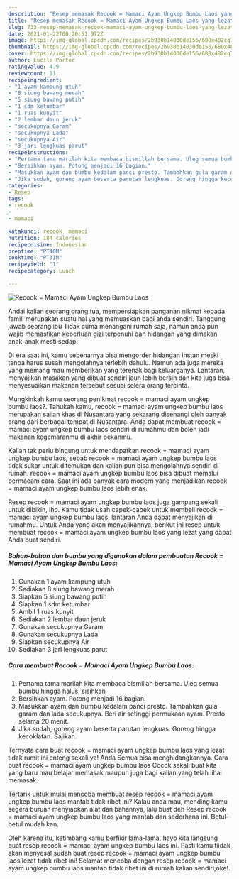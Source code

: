 ```yaml
---
description: "Resep memasak Recook = Mamaci Ayam Ungkep Bumbu Laos yang lezat dan Mudah Dibuat"
title: "Resep memasak Recook = Mamaci Ayam Ungkep Bumbu Laos yang lezat dan Mudah Dibuat"
slug: 733-resep-memasak-recook-mamaci-ayam-ungkep-bumbu-laos-yang-lezat-dan-mudah-dibuat
date: 2021-01-22T00:20:51.972Z
image: https://img-global.cpcdn.com/recipes/2b930b14030de156/680x482cq70/recook-mamaci-ayam-ungkep-bumbu-laos-foto-resep-utama.jpg
thumbnail: https://img-global.cpcdn.com/recipes/2b930b14030de156/680x482cq70/recook-mamaci-ayam-ungkep-bumbu-laos-foto-resep-utama.jpg
cover: https://img-global.cpcdn.com/recipes/2b930b14030de156/680x482cq70/recook-mamaci-ayam-ungkep-bumbu-laos-foto-resep-utama.jpg
author: Lucile Porter
ratingvalue: 4.9
reviewcount: 11
recipeingredient:
- "1 ayam kampung utuh"
- "8 siung bawang merah"
- "5 siung bawang putih"
- "1 sdm ketumbar"
- "1 ruas kunyit"
- "2 lembar daun jeruk"
- "secukupnya Garam"
- "secukupnya Lada"
- "secukupnya Air"
- "3 jari lengkuas parut"
recipeinstructions:
- "Pertama tama marilah kita membaca bismillah bersama. Uleg semua bumbu hingga halus, sisihkan"
- "Bersihkan ayam. Potong menjadi 16 bagian."
- "Masukkan ayam dan bumbu kedalam panci presto. Tambahkan gula garam dan lada secukupnya. Beri air setinggi permukaan ayam. Presto selama 20 menit."
- "Jika sudah, goreng ayam beserta parutan lengkuas. Goreng hingga kecoklatan. Sajikan."
categories:
- Resep
tags:
- recook
- 
- mamaci

katakunci: recook  mamaci 
nutrition: 184 calories
recipecuisine: Indonesian
preptime: "PT40M"
cooktime: "PT31M"
recipeyield: "1"
recipecategory: Lunch

---
```



![Recook = Mamaci Ayam Ungkep Bumbu Laos](https://img-global.cpcdn.com/recipes/2b930b14030de156/680x482cq70/recook-mamaci-ayam-ungkep-bumbu-laos-foto-resep-utama.jpg)

Andai kalian seorang orang tua, mempersiapkan panganan nikmat kepada famili merupakan suatu hal yang memuaskan bagi anda sendiri. Tanggung jawab seorang ibu Tidak cuma menangani rumah saja, namun anda pun wajib memastikan keperluan gizi terpenuhi dan hidangan yang dimakan anak-anak mesti sedap.

Di era  saat ini, kamu sebenarnya bisa mengorder hidangan instan meski tanpa harus susah mengolahnya terlebih dahulu. Namun ada juga mereka yang memang mau memberikan yang terenak bagi keluarganya. Lantaran, menyajikan masakan yang dibuat sendiri jauh lebih bersih dan kita juga bisa menyesuaikan makanan tersebut sesuai selera orang tercinta. 



Mungkinkah kamu seorang penikmat recook = mamaci ayam ungkep bumbu laos?. Tahukah kamu, recook = mamaci ayam ungkep bumbu laos merupakan sajian khas di Nusantara yang sekarang disenangi oleh banyak orang dari berbagai tempat di Nusantara. Anda dapat membuat recook = mamaci ayam ungkep bumbu laos sendiri di rumahmu dan boleh jadi makanan kegemaranmu di akhir pekanmu.

Kalian tak perlu bingung untuk mendapatkan recook = mamaci ayam ungkep bumbu laos, sebab recook = mamaci ayam ungkep bumbu laos tidak sukar untuk ditemukan dan kalian pun bisa mengolahnya sendiri di rumah. recook = mamaci ayam ungkep bumbu laos bisa dibuat memalui bermacam cara. Saat ini ada banyak cara modern yang menjadikan recook = mamaci ayam ungkep bumbu laos lebih enak.

Resep recook = mamaci ayam ungkep bumbu laos juga gampang sekali untuk dibikin, lho. Kamu tidak usah capek-capek untuk membeli recook = mamaci ayam ungkep bumbu laos, lantaran Anda dapat menyajikan di rumahmu. Untuk Anda yang akan menyajikannya, berikut ini resep untuk membuat recook = mamaci ayam ungkep bumbu laos yang lezat yang dapat Anda buat sendiri.

<!--inarticleads1-->

##### Bahan-bahan dan bumbu yang digunakan dalam pembuatan Recook = Mamaci Ayam Ungkep Bumbu Laos:

1. Gunakan 1 ayam kampung utuh
1. Sediakan 8 siung bawang merah
1. Siapkan 5 siung bawang putih
1. Siapkan 1 sdm ketumbar
1. Ambil 1 ruas kunyit
1. Sediakan 2 lembar daun jeruk
1. Gunakan secukupnya Garam
1. Gunakan secukupnya Lada
1. Siapkan secukupnya Air
1. Sediakan 3 jari lengkuas parut




<!--inarticleads2-->

##### Cara membuat Recook = Mamaci Ayam Ungkep Bumbu Laos:

1. Pertama tama marilah kita membaca bismillah bersama. Uleg semua bumbu hingga halus, sisihkan
1. Bersihkan ayam. Potong menjadi 16 bagian.
1. Masukkan ayam dan bumbu kedalam panci presto. Tambahkan gula garam dan lada secukupnya. Beri air setinggi permukaan ayam. Presto selama 20 menit.
1. Jika sudah, goreng ayam beserta parutan lengkuas. Goreng hingga kecoklatan. Sajikan.




Ternyata cara buat recook = mamaci ayam ungkep bumbu laos yang lezat tidak rumit ini enteng sekali ya! Anda Semua bisa menghidangkannya. Cara buat recook = mamaci ayam ungkep bumbu laos Cocok sekali buat kita yang baru mau belajar memasak maupun juga bagi kalian yang telah lihai memasak.

Tertarik untuk mulai mencoba membuat resep recook = mamaci ayam ungkep bumbu laos mantab tidak ribet ini? Kalau anda mau, mending kamu segera buruan menyiapkan alat dan bahannya, lalu buat deh Resep recook = mamaci ayam ungkep bumbu laos yang mantab dan sederhana ini. Betul-betul mudah kan. 

Oleh karena itu, ketimbang kamu berfikir lama-lama, hayo kita langsung buat resep recook = mamaci ayam ungkep bumbu laos ini. Pasti kamu tiidak akan menyesal sudah buat resep recook = mamaci ayam ungkep bumbu laos lezat tidak ribet ini! Selamat mencoba dengan resep recook = mamaci ayam ungkep bumbu laos mantab tidak ribet ini di rumah kalian sendiri,oke!.

